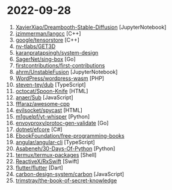 # 2022-09-28

1. [XavierXiao/Dreambooth-Stable-Diffusion](https://github.com/XavierXiao/Dreambooth-Stable-Diffusion "Implementation of Dreambooth (https://arxiv.org/abs/2208.12242) with Stable Diffusion") [JupyterNotebook]
2. [jzimmerman/langcc](https://github.com/jzimmerman/langcc "langcc: A Next-Generation Compiler Compiler") [C++]
3. [google/tensorstore](https://github.com/google/tensorstore "Library for reading and writing large multi-dimensional arrays.") [C++]
4. [nv-tlabs/GET3D](https://github.com/nv-tlabs/GET3D "") 
5. [karanpratapsingh/system-design](https://github.com/karanpratapsingh/system-design "Learn how to design systems at scale and prepare for system design interviews") 
6. [SagerNet/sing-box](https://github.com/SagerNet/sing-box "The universal proxy platform") [Go]
7. [firstcontributions/first-contributions](https://github.com/firstcontributions/first-contributions "🚀✨ Help beginners to contribute to open source projects") 
8. [ahrm/UnstableFusion](https://github.com/ahrm/UnstableFusion "A Stable Diffusion desktop frontend with inpainting, img2img and more!") [JupyterNotebook]
9. [WordPress/wordpress-wasm](https://github.com/WordPress/wordpress-wasm "Run WordPress in the browser thanks to WebAssembly magic") [PHP]
10. [steven-tey/dub](https://github.com/steven-tey/dub "An open-source link shortener with built-in analytics + free custom domains.") [TypeScript]
11. [octocat/Spoon-Knife](https://github.com/octocat/Spoon-Knife "This repo is for demonstration purposes only.") [HTML]
12. [anaer/Sub](https://github.com/anaer/Sub "自用clash订阅链接") [JavaScript]
13. [fffaraz/awesome-cpp](https://github.com/fffaraz/awesome-cpp "A curated list of awesome C++ (or C) frameworks, libraries, resources, and shiny things. Inspired by awesome-... stuff.") 
14. [evilsocket/spycast](https://github.com/evilsocket/spycast "A crossplatform mDNS enumeration tool.") [HTML]
15. [m1guelpf/yt-whisper](https://github.com/m1guelpf/yt-whisper "Using OpenAI's Whisper to automatically generate YouTube subtitles") [Python]
16. [envoyproxy/protoc-gen-validate](https://github.com/envoyproxy/protoc-gen-validate "protoc plugin to generate polyglot message validators") [Go]
17. [dotnet/efcore](https://github.com/dotnet/efcore "EF Core is a modern object-database mapper for .NET. It supports LINQ queries, change tracking, updates, and schema migrations.") [C#]
18. [EbookFoundation/free-programming-books](https://github.com/EbookFoundation/free-programming-books "📚 Freely available programming books") 
19. [angular/angular-cli](https://github.com/angular/angular-cli "CLI tool for Angular") [TypeScript]
20. [Asabeneh/30-Days-Of-Python](https://github.com/Asabeneh/30-Days-Of-Python "30 days of Python programming challenge is a step-by-step guide to learn the Python programming language in 30 days. This challenge may take more than100 days, follow your own pace.") [Python]
21. [termux/termux-packages](https://github.com/termux/termux-packages "A build system and primary set of packages for Termux.") [Shell]
22. [ReactiveX/RxSwift](https://github.com/ReactiveX/RxSwift "Reactive Programming in Swift") [Swift]
23. [flutter/flutter](https://github.com/flutter/flutter "Flutter makes it easy and fast to build beautiful apps for mobile and beyond") [Dart]
24. [carbon-design-system/carbon](https://github.com/carbon-design-system/carbon "A design system built by IBM") [JavaScript]
25. [trimstray/the-book-of-secret-knowledge](https://github.com/trimstray/the-book-of-secret-knowledge "A collection of inspiring lists, manuals, cheatsheets, blogs, hacks, one-liners, cli/web tools and more.") 
